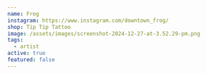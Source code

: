 ```yaml
---
name: Frog
instagram: https://www.instagram.com/downtown_frog/
shop: Tip Tip Tattoo
image: /assets/images/screenshot-2024-12-27-at-3.52.29-pm.png
tags:
  - artist
active: true
featured: false
---
```

